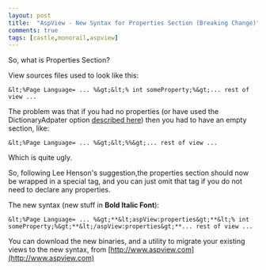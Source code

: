 ```yaml
---
layout: post
title:  "AspView - New Syntax for Properties Section (Breaking Change)"
comments: true
tags: [castle,monorail,aspview]
---
```



So, what is Properties Section?



View sources files used to look like this:

```
&lt;%Page Language= ... %&gt;&lt;% int someProperty;%&gt;... rest of view ...
```



The problem was that if you had no properties (or have used the DictionaryAdpater option [described here](http://kenegozi.com/Blog/2007/10/17/typed-view-properties-in-monorail-and-aspview.aspx)) then you had to have an empty section, like:

```
&lt;%Page Language= ... %&gt;&lt;%%&gt;... rest of view ...
```



Which is quite ugly.



So, following Lee Henson's suggestion,the properties section should now be wrapped in a special tag, and you can just omit that tag if you do not need to declare any properties.

The new syntax (new stuff in **Bold Italic Font**):

```
&lt;%Page Language= ... %&gt;**&lt;aspView:properties&gt;**&lt;% int someProperty;%&gt;**&lt;/aspView:properties&gt;**... rest of view ...
```



You can download the new binaries, and a utility to migrate your existing views to the new syntax, from [http://www.aspview.com](http://www.aspview.com)

